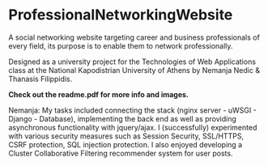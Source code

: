 # ProfessionalNetworkingWebsite
A social networking website targeting career and business professionals of every field, its purpose is to enable them to network professionally.

Designed as a university project for the Technologies of Web Applications class at the National Kapodistrian University of Athens by Nemanja Nedic & Thanasis Filippidis.

**Check out the readme.pdf for more info and images.**

Nemanja:
My tasks included connecting the stack (nginx server - uWSGI - Django -
Database), implementing the back end as well as providing asynchronous
functionality with jquery/ajax. I (successfully) experimented with
various security measures such as Session Security, SSL/HTTPS, CSRF
protection, SQL injection protection. I also enjoyed developing a Cluster
Collaborative Filtering recommender system for user posts.
